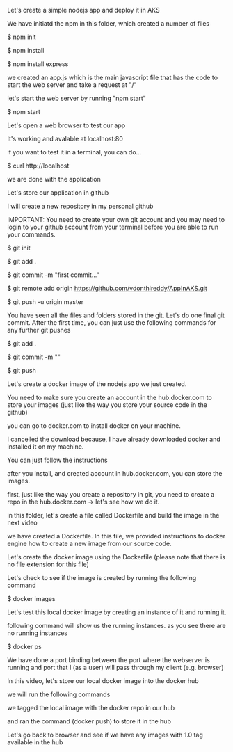 Let's create a simple nodejs app and deploy it in AKS

We have initiatd the npm in this folder, which created a number of files

$ npm init

$ npm install

$ npm install express

we created an app.js which is the main javascript file that has the code to start the web server and take a request at "/"

let's start the web server by running "npm start"

$ npm start

Let's open a web browser to test our app

It's working and avalable at localhost:80

if you want to test it in a terminal, you can do...

$ curl http://localhost

we are done with the application

Let's store our application in github

I will create a new repository in my personal github

IMPORTANT: You need to create your own git account and you may need to login to your github account from your terminal before you are able to run your commands.

$ git init

$ git add .

$ git commit -m "first commit..."

$ git remote add origin https://github.com/vdonthireddy/AppInAKS.git

$ git push -u origin master

You have seen all the files and folders stored in the git. Let's do one final git commit. After the first time, you can just use the following commands for any further git pushes

$ git add .

$ git commit -m "<your comments>"

$ git push

Let's create a docker image of the nodejs app we just created.

You need to make sure you create an account in the hub.docker.com to store your images (just like the way you store your source code in the github)

you can go to docker.com to install docker on your machine.

I cancelled the download because, I have already downloaded docker and installed it on my machine.

You can just follow the instructions

 after you install, and created account in hub.docker.com, you can store the images.

first, just like the way you create a repository in git, you need to create a repo in the hub.docker.com -> let's see how we do it.

in this folder, let's create a file called Dockerfile and build the image in the next video

we have created a Dockerfile. In this file, we provided instructions to docker engine how to create a new image from our source code.

Let's create the docker image using the Dockerfile (please note that there is no file extension for this file)

Let's check to see if the image is created by running the following command

$ docker images

Let's test this local docker image by creating an instance of it and running it.

following command will show us the running instances. as you see there are no running instances

$ docker ps

We have done a port binding between the port where the webserver is running and port that I (as a user) will pass through my client (e.g. browser)

In this video, let's store our local docker image into the docker hub

we will run the following commands

we tagged the local image with the docker repo in our hub

and ran the command (docker push) to store it in the hub

Let's go back to browser and see if we have any images with 1.0 tag available in the hub


